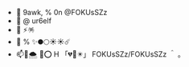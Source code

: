- 👋 9awk, % 0n @FOKUsSZz
- 👀 @ ur6elf
- 🌱 ⚡️🪅
- 💞️ % ✨🌑🌕☀︎☀️☄️
- 📫🛑🌨 🏐⭕️
H
「💔📐✴️」
FOKUsSZz/FOKUsSZz 
＾
。

